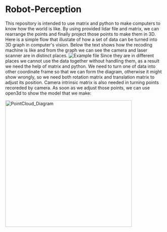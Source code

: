 # Robot-Perception
This repository is intended to use matrix and python to make computers to know how the world is like. 
By using provided lidar file and matrix, we can rearrange the points and finally project those points to make them in 3D.
Here is a simple flow that illustate of how a set of data can be turned into 3D graph in computer's vision.
Below the text shows how the recoding machine is like and from the graph we can see the camera and laser scanner are in distinct places.
![Example file](https://user-images.githubusercontent.com/79177828/184293239-f3266f0c-6ec1-4953-b39c-68e8135b6f43.png)
Since they are in different places we cannot use the data together without handling them, as a result we need the help of matrix and python.
We need to turn one of data into other coordinate frame so that we can form the diagram, otherwise it might show wrongly, so we need both rotation matrix and translation matrix to adjust its position. Camera intrinsic matrix is also needed in turning points recoreded by camera.
As soon as we adjust those points, we can use open3d to show the model that we make:

<img width="401" alt="PointCloud_Diagram" src="https://user-images.githubusercontent.com/79177828/178813104-d93f41b5-c4e9-43e2-acd4-20cd8cd54e5c.png">
